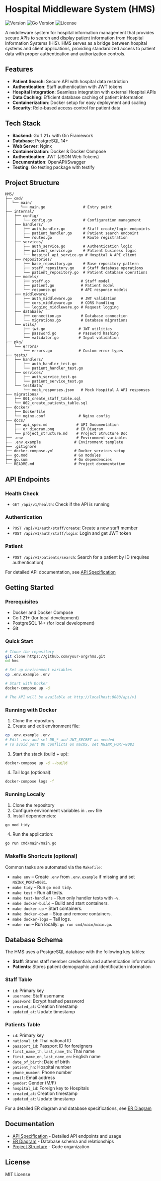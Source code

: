 # Hospital Middleware System (HMS)

![Version](https://img.shields.io/badge/version-1.0.0-blue.svg)
![Go Version](https://img.shields.io/badge/go-1.21%2B-00ADD8.svg)
![License](https://img.shields.io/badge/license-MIT-green.svg)

A middleware system for hospital information management that provides secure APIs to search and display patient information from Hospital Information Systems (HIS). HMS serves as a bridge between hospital systems and client applications, providing standardized access to patient data with proper authentication and authorization controls.

## Features

- **Patient Search**: Secure API with hospital data restriction
- **Authentication**: Staff authentication with JWT tokens
- **Hospital Integration**: Seamless integration with external Hospital APIs
- **Data Caching**: Efficient database caching of patient information
- **Containerization**: Docker setup for easy deployment and scaling
- **Security**: Role-based access control for patient data

## Tech Stack

- **Backend**: Go 1.21+ with Gin Framework
- **Database**: PostgreSQL 14+
- **Web Server**: Nginx
- **Containerization**: Docker & Docker Compose
- **Authentication**: JWT (JSON Web Tokens)
- **Documentation**: OpenAPI/Swagger
- **Testing**: Go testing package with testify

## Project Structure

```
HMS/
├── cmd/
│  └── main/
│      └── main.go                 # Entry point
├── internal/
│   ├── config/
│   │   └── config.go              # Configuration management
│   ├── handlers/
│   │   ├── auth_handler.go        # Staff create/login endpoints
│   │   ├── patient_handler.go     # Patient search endpoint
│   │   └── routes.go              # Route registration
│   ├── services/
│   │   ├── auth_service.go        # Authentication logic
│   │   ├── patient_service.go     # Patient business logic
│   │   └── hospital_api_service.go # Hospital A API client
│   ├── repositories/
│   │   ├── base_repository.go     # Base repository pattern
│   │   ├── staff_repository.go    # Staff database operations
│   │   └── patient_repository.go  # Patient database operations
│   ├── models/
│   │   ├── staff.go              # Staff model
│   │   ├── patient.go            # Patient model
│   │   └── response.go           # API response models
│   ├── middleware/
│   │   ├── auth_middleware.go    # JWT validation
│   │   ├── cors_middleware.go    # CORS handling
│   │   └── logging_middleware.go # Request logging
│   ├── database/
│   │   ├── connection.go         # Database connection
│   │   └── migrations.go         # Database migrations
│   └── utils/
│       ├── jwt.go               # JWT utilities
│       ├── password.go          # Password hashing
│       └── validator.go         # Input validation
├── pkg/
│   └── errors/
│       └── errors.go            # Custom error types
├── tests/
│   ├── handlers/
│   │   ├── auth_handler_test.go
│   │   └── patient_handler_test.go
│   ├── services/
│   │   ├── auth_service_test.go
│   │   └── patient_service_test.go
│   └── testdata/
│       └── mock_responses.json   # Mock Hospital A API responses
├── migrations/
│   ├── 001_create_staff_table.sql
│   └── 002_create_patients_table.sql
├── docker/
│   ├── Dockerfile
│   └── nginx.conf               # Nginx config
├── docs/
│   ├── api_spec.md             # API Documentation
│   ├── er_diagram.png          # ER Diagram
│   └── project_structure.md    # Project Structure Doc
├── .env                        # Environment variables
├── .env.example               # Environment template
├── .gitignore
├── docker-compose.yml         # Docker services setup
├── go.mod                     # Go modules
├── go.sum                     # Go dependencies
└── README.md                  # Project documentation
```

## API Endpoints

### Health Check
- `GET /api/v1/health`: Check if the API is running

### Authentication
- `POST /api/v1/auth/staff/create`: Create a new staff member
- `POST /api/v1/auth/staff/login`: Login and get JWT token

### Patient
- `POST /api/v1/patients/search`: Search for a patient by ID (requires authentication)

For detailed API documentation, see [API Specification](./docs/api_spec.md)

## Getting Started

### Prerequisites

- Docker and Docker Compose
- Go 1.21+ (for local development)
- PostgreSQL 14+ (for local development)
- Git

### Quick Start

```bash
# Clone the repository
git clone https://github.com/your-org/hms.git
cd hms

# Set up environment variables
cp .env.example .env

# Start with Docker
docker-compose up -d

# The API will be available at http://localhost:8080/api/v1
```

### Running with Docker

1. Clone the repository
2. Create and edit environment file:

```bash
cp .env.example .env
# Edit .env and set DB_* and JWT_SECRET as needed
# To avoid port 80 conflicts on macOS, set NGINX_PORT=8081
```

3. Start the stack (build + up):

```bash
docker-compose up -d --build
```

4. Tail logs (optional):

```bash
docker-compose logs -f
```

### Running Locally

1. Clone the repository
2. Configure environment variables in `.env` file
3. Install dependencies:

```bash
go mod tidy
```

4. Run the application:

```bash
go run cmd/main/main.go
```

### Makefile Shortcuts (optional)

Common tasks are automated via the `Makefile`:

- `make env` – Create `.env` from `.env.example` if missing and set `NGINX_PORT=8081`.
- `make tidy` – Run `go mod tidy`.
- `make test` – Run all tests.
- `make test-handlers` – Run only handler tests with `-v`.
- `make docker-build` – Build and start containers.
- `make docker-up` – Start containers.
- `make docker-down` – Stop and remove containers.
- `make docker-logs` – Tail logs.
- `make run` – Run locally: `go run cmd/main/main.go`.

## Database Schema

The HMS uses a PostgreSQL database with the following key tables:

- **Staff**: Stores staff member credentials and authentication information
- **Patients**: Stores patient demographic and identification information

### Staff Table
- `id`: Primary key
- `username`: Staff username
- `password`: Bcrypt hashed password
- `created_at`: Creation timestamp
- `updated_at`: Update timestamp

### Patients Table
- `id`: Primary key
- `national_id`: Thai national ID
- `passport_id`: Passport ID for foreigners
- `first_name_th`, `last_name_th`: Thai name
- `first_name_en`, `last_name_en`: English name
- `date_of_birth`: Date of birth
- `patient_hn`: Hospital number
- `phone_number`: Phone number
- `email`: Email address
- `gender`: Gender (M/F)
- `hospital_id`: Foreign key to Hospitals
- `created_at`: Creation timestamp
- `updated_at`: Update timestamp

For a detailed ER diagram and database specifications, see [ER Diagram](./docs/er_diagram.md)

## Documentation

- [API Specification](./docs/api_spec.md) - Detailed API endpoints and usage
- [ER Diagram](./docs/er_diagram.md) - Database schema and relationships
- [Project Structure](./docs/project_structure.md) - Code organization

## License

MIT License
